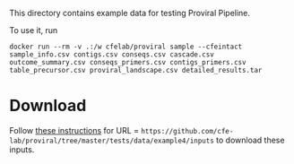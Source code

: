 
This directory contains example data for testing Proviral Pipeline.

To use it, run

```shell
docker run --rm -v .:/w cfelab/proviral sample --cfeintact sample_info.csv contigs.csv conseqs.csv cascade.csv outcome_summary.csv conseqs_primers.csv contigs_primers.csv table_precursor.csv proviral_landscape.csv detailed_results.tar
```

# Download

Follow [these instructions](https://www.wikihow.com/Download-a-GitHub-Folder) for URL = `https://github.com/cfe-lab/proviral/tree/master/tests/data/example4/inputs` to download these inputs.
